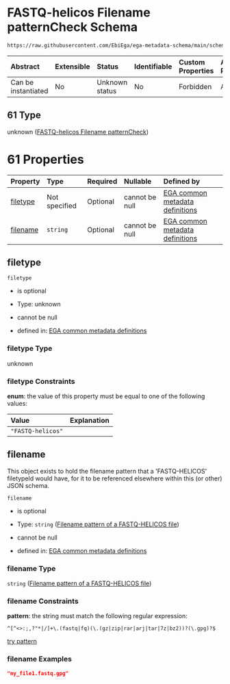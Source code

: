 # FASTQ-helicos Filename patternCheck Schema

```txt
https://raw.githubusercontent.com/EbiEga/ega-metadata-schema/main/schemas/EGA.common-definitions.json#/$defs/filenameFiletypePatternCheck/anyOf/61
```



| Abstract            | Extensible | Status         | Identifiable | Custom Properties | Additional Properties | Access Restrictions | Defined In                                                                                           |
| :------------------ | :--------- | :------------- | :----------- | :---------------- | :-------------------- | :------------------ | :--------------------------------------------------------------------------------------------------- |
| Can be instantiated | No         | Unknown status | No           | Forbidden         | Allowed               | none                | [EGA.common-definitions.json\*](../../../schemas/EGA.common-definitions.json "open original schema") |

## 61 Type

unknown ([FASTQ-helicos Filename patternCheck](ega-4-defs-check-filetype-checks-based-on-its-filename-anyof-fastq-helicos-filename-patterncheck.md))

# 61 Properties

| Property              | Type          | Required | Nullable       | Defined by                                                                                                                                                                                                                                                                                                                                                          |
| :-------------------- | :------------ | :------- | :------------- | :------------------------------------------------------------------------------------------------------------------------------------------------------------------------------------------------------------------------------------------------------------------------------------------------------------------------------------------------------------------ |
| [filetype](#filetype) | Not specified | Optional | cannot be null | [EGA common metadata definitions](ega-4-defs-check-filetype-checks-based-on-its-filename-anyof-fastq-helicos-filename-patterncheck-properties-filetype.md "https://raw.githubusercontent.com/EbiEga/ega-metadata-schema/main/schemas/EGA.common-definitions.json#/$defs/filenameFiletypePatternCheck/anyOf/61/properties/filetype")                                 |
| [filename](#filename) | `string`      | Optional | cannot be null | [EGA common metadata definitions](ega-4-defs-check-filetype-checks-based-on-its-filename-anyof-fastq-helicos-filename-patterncheck-properties-filename-pattern-of-a-fastq-helicos-file.md "https://raw.githubusercontent.com/EbiEga/ega-metadata-schema/main/schemas/EGA.common-definitions.json#/$defs/filenameFiletypePatternCheck/anyOf/61/properties/filename") |

## filetype



`filetype`

* is optional

* Type: unknown

* cannot be null

* defined in: [EGA common metadata definitions](ega-4-defs-check-filetype-checks-based-on-its-filename-anyof-fastq-helicos-filename-patterncheck-properties-filetype.md "https://raw.githubusercontent.com/EbiEga/ega-metadata-schema/main/schemas/EGA.common-definitions.json#/$defs/filenameFiletypePatternCheck/anyOf/61/properties/filetype")

### filetype Type

unknown

### filetype Constraints

**enum**: the value of this property must be equal to one of the following values:

| Value             | Explanation |
| :---------------- | :---------- |
| `"FASTQ-helicos"` |             |

## filename

This object exists to hold the filename pattern that a 'FASTQ-HELICOS' filetypeId would have, for it to be referenced elsewhere within this (or other) JSON schema.

`filename`

* is optional

* Type: `string` ([Filename pattern of a FASTQ-HELICOS file](ega-4-defs-check-filetype-checks-based-on-its-filename-anyof-fastq-helicos-filename-patterncheck-properties-filename-pattern-of-a-fastq-helicos-file.md))

* cannot be null

* defined in: [EGA common metadata definitions](ega-4-defs-check-filetype-checks-based-on-its-filename-anyof-fastq-helicos-filename-patterncheck-properties-filename-pattern-of-a-fastq-helicos-file.md "https://raw.githubusercontent.com/EbiEga/ega-metadata-schema/main/schemas/EGA.common-definitions.json#/$defs/filenameFiletypePatternCheck/anyOf/61/properties/filename")

### filename Type

`string` ([Filename pattern of a FASTQ-HELICOS file](ega-4-defs-check-filetype-checks-based-on-its-filename-anyof-fastq-helicos-filename-patterncheck-properties-filename-pattern-of-a-fastq-helicos-file.md))

### filename Constraints

**pattern**: the string must match the following regular expression:&#x20;

```regexp
^[^<>:;,?"*|/]+\.(fastq|fq)(\.(gz|zip|rar|arj|tar|7z|bz2))?(\.gpg)?$
```

[try pattern](https://regexr.com/?expression=%5E%5B%5E%3C%3E%3A%3B%2C%3F%22*%7C%2F%5D%2B%5C.\(fastq%7Cfq\)\(%5C.\(gz%7Czip%7Crar%7Carj%7Ctar%7C7z%7Cbz2\)\)%3F\(%5C.gpg\)%3F%24 "try regular expression with regexr.com")

### filename Examples

```json
"my_file1.fastq.gpg"
```

